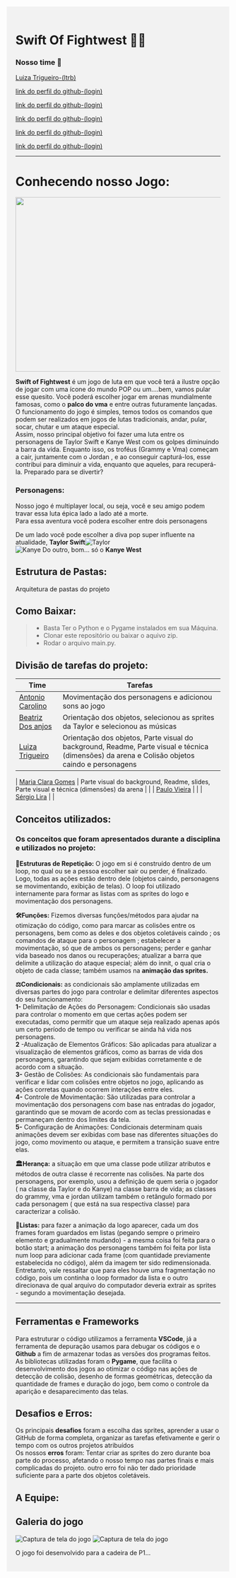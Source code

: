 <div style="background-color: rgba(240, 240, 240, 0.8); padding: 20px;">

# Swift Of Fightwest 🎤🥋
### Nosso time 🚀 <br>
[Luiza Trigueiro-(ltrb)](https://github.com/luizatrigueiro) <br>

[link do perfil do github-(login)](URL_do_Link) <br>

[link do perfil do github-(login)](URL_do_Link) <br>

[link do perfil do github-(login)](URL_do_Link) <br>

[link do perfil do github-(login)](URL_do_Link) <br>

[link do perfil do github-(login)](URL_do_Link) <br>

---

# Conhecendo nosso Jogo:
<img src="https://media.gazetadopovo.com.br/2009/09/39cf5d9c09dc5993fc351f063dfb58e3-gpLarge.jpg" width="500" height="395">

**Swift of Fightwest** é um jogo de luta em que você terá a ilustre opção de jogar com uma ícone do mundo POP ou um….bem, vamos pular esse quesito. Você poderá escolher  jogar em arenas mundialmente famosas, como o **palco do vma** e entre outras futuramente lançadas. O funcionamento do jogo é simples, temos todos os comandos que podem ser realizados em jogos de lutas tradicionais, andar, pular, socar, chutar e um ataque especial.<br>
Assim, nosso principal objetivo foi fazer uma luta entre os personagens de Taylor Swift e Kanye West com os golpes diminuindo a barra da vida. Enquanto isso, os troféus  (Grammy e Vma) começam a cair, juntamente com  o Jordan , e ao conseguir capturá-los,  esse contribui para diminuir a vida, enquanto que aqueles, para recuperá-la. 
Preparado para se divertir?
### Personagens:
Nosso jogo é multiplayer local, ou seja, você e seu amigo podem travar essa luta épica lado a lado até a morte.<br>
Para essa aventura você podera escolher entre dois personagens

De um lado você pode escolher a diva pop super influente na atualidade, **Taylor Swift**![Taylor](https://www.mortalkombatwarehouse.com/mk3/sonya/sprites/stance/a1.gif)  
![Kanye](https://s6.ezgif.com/tmp/ezgif-6-2cb33a4abf.gif)
Do outro, bom... só o **Kanye West**


## Estrutura de Pastas:

Arquitetura de pastas do projeto

## Como Baixar:
>+ Basta Ter o Python e o Pygame instalados em sua Máquina.<br>
>+ Clonar este repositório ou baixar o aquivo zip.<br>
>+ Rodar o arquivo main.py.<br>
## Divisão de tarefas do projeto:

| Time                                                  | Tarefas                                                                                |
| ----------------------------------------------------- | -------------------------------------------------------------------------------------- |
| [Antonio Carolino](link_do_git)                       |  Movimentação dos personagens e adicionou sons ao jogo                                                                         |
| [Beatriz Dos anjos](link_do_git)                                | Orientação dos objetos, selecionou as sprites da Taylor e selecionou as músicas                                                                                      |
| [Luiza Trigueiro](link_do_git)                        |       Orientação dos objetos, Parte visual do background, Readme, Parte visual e técnica (dimensões) da arena e Colisão objetos caindo e personagens
                                                                               
| [Maria Clara Gomes](link_do_git)                            |  Parte visual do background, Readme, slides, Parte visual e técnica (dimensões) da arena |                                                                                       |
| [Paulo Vieira](link_do_git)                           |                                                                                        |
| [Sérgio Lira](link_do_git)                            |                                                                                        |

## Conceitos utilizados:
### Os **conceitos** que foram apresentados durante a disciplina e utilizados no projeto:<br>
**🔄Estruturas de Repetição:** O jogo em si é construído dentro de um loop, no qual ou se a pessoa escolher sair ou perder, é finalizado. Logo, todas as ações estão dentro dele (objetos caindo, personagens se movimentando, exibição de telas). O loop foi utilizado internamente para formar as listas com as sprites do logo e movimentação dos personagens.<br>

**🛠️Funções:** Fizemos diversas funções/métodos para ajudar na otimização do código, como para marcar as colisões entre os personagens, bem como as deles e dos objetos coletáveis caindo ; os comandos de ataque para o personagem ; estabelecer a movimentação, só que de ambos os personagens; perder e ganhar vida  baseado nos danos ou recuperações; atualizar a barra que delimite  a utilização do ataque especial; além do innit, o qual cria o objeto de cada classe; também usamos na **animação das sprites.** 

**⚖️Condicionais:** as condicionais são amplamente utilizadas em diversas partes do jogo para controlar e delimitar diferentes aspectos do seu funcionamento:<br>
**1-** Delimitação de Ações do Personagem: Condicionais são usadas para controlar o momento em que certas ações podem ser executadas, como permitir que um ataque seja realizado apenas após um certo período de tempo ou verificar se ainda há vida nos personagens.<br>
**2** -Atualização de Elementos Gráficos: São aplicadas para atualizar a visualização de elementos gráficos, como as barras de vida dos personagens, garantindo que sejam exibidas corretamente e de acordo com a situação.<br>
**3-** Gestão de Colisões: As condicionais são fundamentais para verificar e lidar com colisões entre objetos no jogo, aplicando as ações corretas quando ocorrem interações entre eles.<br>
**4-** Controle de Movimentação: São utilizadas para controlar a movimentação dos personagens com base nas entradas do jogador, garantindo que se movam de acordo com as teclas pressionadas e permaneçam dentro dos limites da tela.<br>
**5-** Configuração de Animações: Condicionais determinam quais animações devem ser exibidas com base nas diferentes situações do jogo, como movimento ou ataque, e permitem a transição suave entre elas.

**🏛️Herança:** a situação em que uma classe pode utilizar atributos e métodos de outra classe é recorrente nas colisões. Na parte dos personagens, por exemplo, usou a definição de quem seria o jogador ( na classe da Taylor e do Kanye) na classe barra de vida; as classes do grammy, vma e jordan utilizam também o retângulo formado por cada personagem ( que está na sua  respectiva classe) para caracterizar a colisão. 

**📜Listas:** para fazer a animação da logo aparecer, cada um dos frames foram guardados em listas (pegando sempre o primeiro elemento e gradualmente mudando) - a mesma coisa foi feita para o botão start; a animação dos personagens também foi feita por lista num loop para adicionar cada frame (com quantidade previamente estabelecida no código), além da imagem ter sido redimensionada. Entretanto, vale ressaltar que para eles houve uma fragmentação no código, pois um continha o loop formador da lista e o outro direcionava de qual arquivo do computador deveria extrair as sprites - segundo a movimentação desejada. 

---
## Ferramentas e Frameworks
Para estruturar o código utilizamos a ferramenta **VSCode**, já a ferramenta de depuração usamos para debugar os códigos e o **Github** a fim de armazenar todas as versões dos programas feitos.<br>
As bibliotecas utilizadas foram o **Pygame**, que facilita o desenvolvimento dos jogos ao otimizar o código nas ações de detecção de colisão, desenho de formas geométricas, detecção da quantidade de frames e duração do jogo, bem como o controle da aparição e desaparecimento das telas.
## Desafios e Erros:
Os principais **desafios** foram a escolha das sprites, aprender a usar o GitHub de forma completa, organizar as tarefas efetivamente e gerir o tempo com os outros projetos atribuídos<br>
Os nossos **erros** foram: Tentar criar as sprites do zero durante boa parte do processo, afetando o nosso tempo nas partes finais e mais complicadas do projeto. outro erro foi não ter dado prioridade suficiente para a parte dos objetos coletáveis. 

## A Equipe:
## Galeria do jogo
![Captura de tela do jogo](./assets/images/galeria_do_jogo/Captura%20de%20tela%202024-03-20%20192044.png)
![Captura de tela do jogo](./assets/images/galeria_do_jogo/Captura%20de%20tela%202024-03-20%20193033.png)

O jogo foi desenvolvido para a cadeira de P1...
</div>
